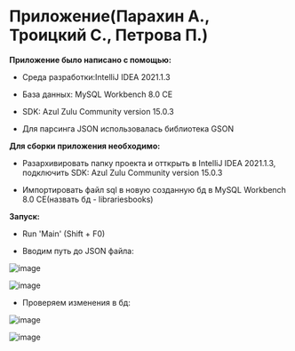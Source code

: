 #                                                                    Приложение(Парахин А., Троицкий С., Петрова П.)
**Приложение было написано с помощью:**

+ Среда разработки:IntelliJ IDEA 2021.1.3

+ База данных: MySQL Workbench 8.0 CE

+ SDK: Azul Zulu Community version 15.0.3

+ Для парсинга JSON использовалась библиотека GSON

**Для сборки приложения необходимо:**

+ Разархивировать папку проекта и отткрыть в IntelliJ IDEA 2021.1.3, подключить SDK: Azul Zulu Community version 15.0.3

+ Импортировать файл sql в новую созданную бд в MySQL Workbench 8.0 CE(назвать бд - librariesbooks)

**Запуск:**

+ Run 'Main' (Shift + F0)

+ Вводим путь до JSON файла:

![image](https://user-images.githubusercontent.com/79159609/125506049-9bf6033b-48a9-42b0-8e18-74e7b49f67d1.png)

![image](https://user-images.githubusercontent.com/79159609/125506167-2992ee51-a375-406b-ad7d-f9bd10e6fc26.png)

+ Проверяем изменения в бд:

![image](https://user-images.githubusercontent.com/79159609/125506316-ad27a67b-d7c1-4956-9702-d87fab5524b5.png)


![image](https://user-images.githubusercontent.com/79159609/125506379-deb1ce6c-2192-4a82-a344-f8765e62f445.png)




